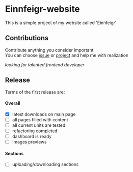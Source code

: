 # Einnfeigr-website
This is a simple project of my website called 'Einnfeigr'

## Contributions
Contribute anything you consider important  <br />
You can choose [issue](https://github.com/Studiedlist/Einnfeigr-website/issues) or [project](https://github.com/Studiedlist/Einnfeigr-website/projects) and help me with realization

*looking for talented frontend developer*

## Release
Terms of the first release are:
#### Overall
* [x] latest downloads on main page
* [ ] all pages filled with content
* [ ] all current units are tested
* [ ] refactoring completed
* [ ] dashboard is ready
* [ ] images previews
#### Sections
* [ ] uploading/downloading sections
